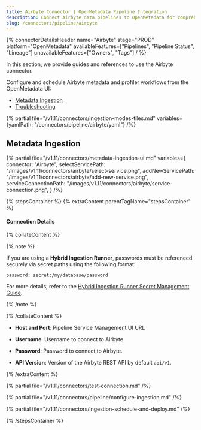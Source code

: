 ```yaml
---
title: Airbyte Connector | OpenMetadata Pipeline Integration
description: Connect Airbyte data pipelines to OpenMetadata for comprehensive data lineage tracking, metadata discovery, and pipeline monitoring. Setup guide included.
slug: /connectors/pipeline/airbyte
---
```


{% connectorDetailsHeader
name="Airbyte"
stage="PROD"
platform="OpenMetadata"
availableFeatures=["Pipelines", "Pipeline Status", "Lineage"]
unavailableFeatures=["Owners", "Tags"]
/ %}

In this section, we provide guides and references to use the Airbyte connector.

Configure and schedule Airbyte metadata and profiler workflows from the OpenMetadata UI:

- [Metadata Ingestion](#metadata-ingestion)
- [Troubleshooting](/connectors/pipeline/airbyte/troubleshooting)

{% partial file="/v1.11/connectors/ingestion-modes-tiles.md" variables={yamlPath: "/connectors/pipeline/airbyte/yaml"} /%}

## Metadata Ingestion

{% partial 
  file="/v1.11/connectors/metadata-ingestion-ui.md" 
  variables={
    connector: "Airbyte", 
    selectServicePath: "/images/v1.11/connectors/airbyte/select-service.png",
    addNewServicePath: "/images/v1.11/connectors/airbyte/add-new-service.png",
    serviceConnectionPath: "/images/v1.11/connectors/airbyte/service-connection.png",
} 
/%}

{% stepsContainer %}
{% extraContent parentTagName="stepsContainer" %}

#### Connection Details

{% collateContent %}

{% note %} 

If you are using a **Hybrid Ingestion Runner**, passwords must be referenced securely via secret paths using the following format:

```
password: secret:/my/database/password
```
For more details, refer to the [Hybrid Ingestion Runner Secret Management Guide](https://docs.getcollate.io/getting-started/day-1/hybrid-saas/hybrid-ingestion-runner#3.-manage-secrets-securely).

{% /note %}

{% /collateContent %}

- **Host and Port**: Pipeline Service Management UI URL

- **Username**: Username to connect to Airbyte.

- **Password**: Password to connect to Airbyte.

- **API Version**: Version of the Airbyte REST API by default `api/v1`.

{% /extraContent %}

{% partial file="/v1.11/connectors/test-connection.md" /%}

{% partial file="/v1.11/connectors/pipeline/configure-ingestion.md" /%}

{% partial file="/v1.11/connectors/ingestion-schedule-and-deploy.md" /%}

{% /stepsContainer %}
